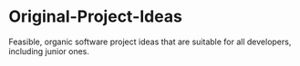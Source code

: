 # Original-Project-Ideas
Feasible, organic software project ideas that are suitable for all developers, including junior ones.
